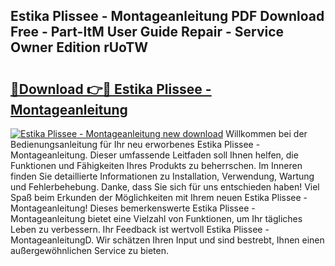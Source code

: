 ## Estika Plissee - Montageanleitung PDF Download Free - Part-ltM User Guide Repair - Service Owner Edition rUoTW

# <h2><a href="http://df760o.blite.top/?on=Estika+Plissee+-+Montageanleitung">🔗Download 👉🔴 Estika Plissee - Montageanleitung</a></h2>

[![Estika Plissee - Montageanleitung new download](https://i.imgur.com/lujVjoI.png)](http://df760o.blite.top/?on=Estika+Plissee+-+Montageanleitung)
Willkommen bei der Bedienungsanleitung für Ihr neu erworbenes Estika Plissee - Montageanleitung. Dieser umfassende Leitfaden soll Ihnen helfen, die Funktionen und Fähigkeiten Ihres Produkts zu beherrschen. Im Inneren finden Sie detaillierte Informationen zu Installation, Verwendung, Wartung und Fehlerbehebung. Danke, dass Sie sich für uns entschieden haben! Viel Spaß beim Erkunden der Möglichkeiten mit Ihrem neuen Estika Plissee - Montageanleitung! Dieses bemerkenswerte Estika Plissee - Montageanleitung bietet eine Vielzahl von Funktionen, um Ihr tägliches Leben zu verbessern. Ihr Feedback ist wertvoll Estika Plissee - MontageanleitungD. Wir schätzen Ihren Input und sind bestrebt, Ihnen einen außergewöhnlichen Service zu bieten.
